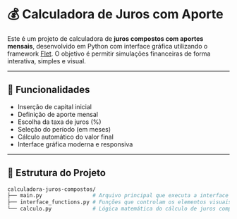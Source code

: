 # 💰 Calculadora de Juros com Aporte

Este é um projeto de calculadora de **juros compostos com aportes mensais**, desenvolvido em Python com interface gráfica utilizando o framework [Flet](https://flet.dev). O objetivo é permitir simulações financeiras de forma interativa, simples e visual.

---

## 📌 Funcionalidades

- Inserção de capital inicial
- Definição de aporte mensal
- Escolha da taxa de juros (%)
- Seleção do período (em meses)
- Cálculo automático do valor final
- Interface gráfica moderna e responsiva

---

## 📁 Estrutura do Projeto

```bash
calculadora-juros-compostos/
├── main.py                # Arquivo principal que executa a interface Flet
├── interface_functions.py # Funções que controlam os elementos visuais
└── calculo.py             # Lógica matemática do cálculo de juros compostos com aporte
